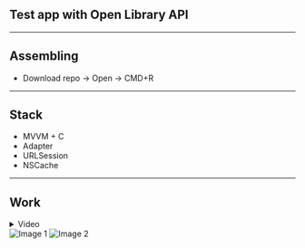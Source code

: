 ## Test app with Open Library API
---
## Assembling
* Download repo -> Open -> CMD+R
---
## Stack
* MVVM + C
* Adapter
* URLSession
* NSCache
---
## Work
<details>
<summary>Video</summary>
  
  https://user-images.githubusercontent.com/114474821/233195156-ce6dee4e-57de-41c1-9a8b-06182fdb6b54.mp4
  
</details>

<div>
  <img src="[path/to/image1.jpg](https://user-images.githubusercontent.com/114474821/233196028-e9b36fb6-3d5d-459c-ae68-555cae2d099e.png)" alt="Image 1" style="display: inline-block;">
  <img src="[path/to/image2.jpg](https://user-images.githubusercontent.com/114474821/233196036-8c779905-60b1-4237-83c2-d08f86912579.png)" alt="Image 2" style="display: inline-block;">
</div>


